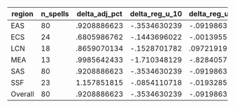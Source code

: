 region|n_spells|delta_adj_pct|delta_reg_u_10|delta_reg_u_20|delta_reg_u_30|delta_reg_u_40|delta_reg_u_50|delta_reg_u_60|delta_reg_u_70|delta_reg_u_80|delta_reg_u_90
---|---|---|---|---|---|---|---|---|---|---|---
EAS|80|.9208886623|-.3534630239|-.0919863358|.1310720295|.5430403948|.7868287563|.9930188656|1.436897993|2.009845972|2.298993587
ECS|24|.6805986762|-.1443696022|-.0013955832|.1183042526|.1756620407|.4949632585|.764649868|1.004411697|1.412716746|1.645136476
LCN|18|.8659070134|-.1528701782|.0972191915|.458666116|.496730268|.5376137495|.6970688701|1.089253068|1.834116817|2.167203665
MEA|13|.9985642433|-1.710348129|-.8284057379|-.4483642578|.8255901337|1.203983307|1.715368271|1.902871132|3.082644701|3.189684629
SAS|80|.9208886623|-.3534630239|-.0919863358|.1310720295|.5430403948|.7868287563|.9930188656|1.436897993|2.009845972|2.298993587
SSF|23|1.157851815|-.0854110718|-.0193285253|.1339449137|.7571762204|1.0260818|1.048017859|1.92885232|2.245892048|2.687920809
Overall|80|.9208886623|-.3534630239|-.0919863358|.1310720295|.5430403948|.7868287563|.9930188656|1.436897993|2.009845972|2.298993587
